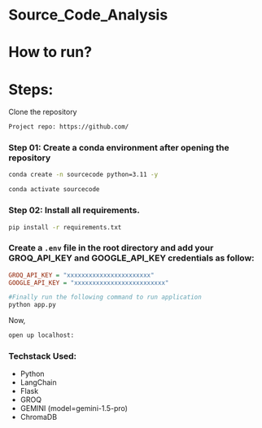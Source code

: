 # Source_Code_Analysis

# How to run?

# Steps:

Clone the repository
```bash
Project repo: https://github.com/
```

### Step 01: Create a conda environment after opening the repository
```bash
conda create -n sourcecode python=3.11 -y

conda activate sourcecode
```

### Step 02: Install all requirements.
```bash
pip install -r requirements.txt
```
### Create a `.env` file in the root directory and add your GROQ_API_KEY and GOOGLE_API_KEY credentials as follow:

```ini
GROQ_API_KEY = "xxxxxxxxxxxxxxxxxxxxxxx"
GOOGLE_API_KEY = "xxxxxxxxxxxxxxxxxxxxxxxxx"
```

```bash
#Finally run the following command to run application
python app.py
```

Now,
```bash
open up localhost:
```


### Techstack Used:

- Python
- LangChain
- Flask
- GROQ
- GEMINI (model=gemini-1.5-pro)
- ChromaDB
